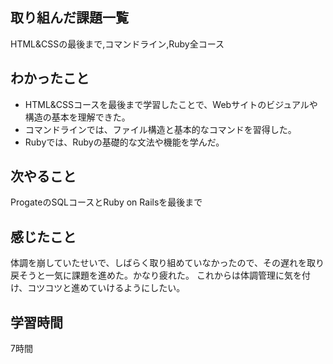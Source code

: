 ## 取り組んだ課題一覧
HTML&CSSの最後まで,コマンドライン,Ruby全コース

## わかったこと
+ HTML&CSSコースを最後まで学習したことで、Webサイトのビジュアルや構造の基本を理解できた。
+ コマンドラインでは、ファイル構造と基本的なコマンドを習得した。
+ Rubyでは、Rubyの基礎的な文法や機能を学んだ。

## 次やること
ProgateのSQLコースとRuby on Railsを最後まで

## 感じたこと
体調を崩していたせいで、しばらく取り組めていなかったので、その遅れを取り戻そうと一気に課題を進めた。かなり疲れた。
これからは体調管理に気を付け、コツコツと進めていけるようにしたい。

## 学習時間
7時間
